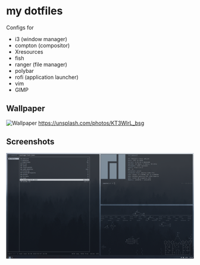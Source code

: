 # my dotfiles

Configs for
- i3 (window manager)
- compton (compositor)
- Xresources
- fish
- ranger (file manager)
- polybar
- rofi (application launcher)
- vim
- GIMP


## Wallpaper
![Wallpaper](https://unsplash.com/photos/KT3WlrL_bsg/download?force=true)
https://unsplash.com/photos/KT3WlrL_bsg


## Screenshots
![sc](.config/2019-04-23_19-26.png)
